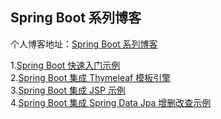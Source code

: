 ## Spring Boot 系列博客

个人博客地址：[Spring Boot 系列博客](https://renguangli.com/articles#Spring%20Boot)

1.[Spring Boot 快速入门示例](https://renguangli.com/articles/spring-boot-hello-world)  
2.[Spring Boot 集成 Thymeleaf 模板引擎](https://renguangli.com/articles/spring-boot-thymeleaf)   
3.[Spring Boot 集成 JSP 示例](https://renguangli.com/articles/spring-boot-hello-jsp)  
4.[Spring Boot 集成 Spring Data Jpa 增删改查示例](https://renguangli.com/articles/spring-boot-jpa)
